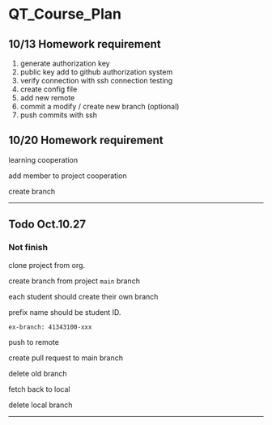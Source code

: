 # QT_Course_Plan

## 10/13 Homework requirement
1. generate authorization key
2. public key add to github authorization system
3. verify connection with ssh connection testing
4. create config file 
5. add new remote
6. commit a modify / create new branch (optional)
7. push commits with ssh


## 10/20 Homework requirement
learning cooperation

add member to project cooperation

create branch

---

## Todo Oct.10.27
### Not finish

clone project from org.

create branch from project `main` branch

each student should create their own branch

prefix name should be student ID.

`ex-branch: 41343100-xxx`

push to remote

create pull request to main branch

delete old branch

fetch back to local

delete local branch

---
